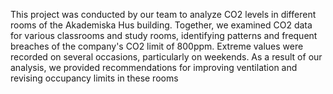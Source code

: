 This project was conducted by our team to analyze CO2 levels in different rooms of the Akademiska Hus building. Together, we examined CO2 data for various classrooms and study rooms, identifying patterns and frequent breaches of the company's CO2 limit of 800ppm. Extreme values were recorded on several occasions, particularly on weekends. As a result of our analysis, we provided recommendations for improving ventilation and revising occupancy limits in these rooms
